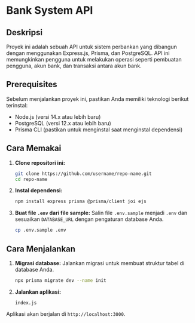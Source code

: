 # Bank System API

## Deskripsi
Proyek ini adalah sebuah API untuk sistem perbankan yang dibangun dengan menggunakan Express.js, Prisma, dan PostgreSQL. API ini memungkinkan pengguna untuk melakukan operasi seperti pembuatan pengguna, akun bank, dan transaksi antara akun bank.

## Prerequisites
Sebelum menjalankan proyek ini, pastikan Anda memiliki teknologi berikut terinstal:
- Node.js (versi 14.x atau lebih baru)
- PostgreSQL (versi 12.x atau lebih baru)
- Prisma CLI (pastikan untuk menginstal saat menginstal dependensi)

## Cara Memakai
1. **Clone repositori ini:**
   ```bash
   git clone https://github.com/username/repo-name.git
   cd repo-name
   ```

2. **Instal dependensi:**
   ```bash
   npm install express prisma @prisma/client joi ejs
   ```

3. **Buat file `.env` dari file sample:**
   Salin file `.env.sample` menjadi `.env` dan sesuaikan `DATABASE_URL` dengan pengaturan database Anda.
   ```bash
   cp .env.sample .env
   ```

## Cara Menjalankan
1. **Migrasi database:**
   Jalankan migrasi untuk membuat struktur tabel di database Anda.
   ```bash
   npx prisma migrate dev --name init
   ```

2. **Jalankan aplikasi:**
   ```node 
   index.js
   ```

Aplikasi akan berjalan di `http://localhost:3000`.